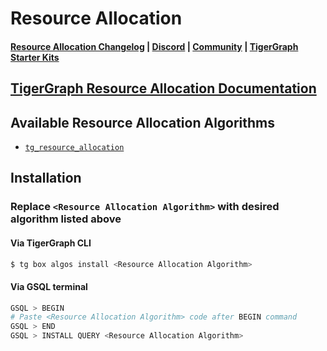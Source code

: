 
# Resource Allocation

#### [Resource Allocation Changelog](https://github.com/tigergraph/gsql-graph-algorithms/blob/master/algorithms/Topological_Link_Prediction/resource_allocation/CHANGELOG.md) | [Discord](https://discord.gg/vFbmPyvJJN) | [Community](https://community.tigergraph.com) | [TigerGraph Starter Kits](https://github.com/zrougamed/TigerGraph-Starter-Kits-Parser)

## [TigerGraph Resource Allocation Documentation](https://docs.tigergraph.com/graph-algorithm-library/)

## Available Resource Allocation Algorithms 

* [`tg_resource_allocation`](https://github.com/tigergraph/gsql-graph-algorithms/blob/github_link_fix/algorithms/Topological%20Link%20Prediction/resource_allocation/tg_resource_allocation.gsql)

## Installation 

### Replace `<Resource Allocation Algorithm>` with desired algorithm listed above 

#### Via TigerGraph CLI

```bash
$ tg box algos install <Resource Allocation Algorithm>
```

#### Via GSQL terminal

```bash
GSQL > BEGIN
# Paste <Resource Allocation Algorithm> code after BEGIN command
GSQL > END 
GSQL > INSTALL QUERY <Resource Allocation Algorithm>
```
